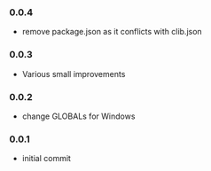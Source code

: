 ### 0.0.4

* remove package.json as it conflicts with clib.json

### 0.0.3

* Various small improvements

### 0.0.2

* change GLOBALs for Windows

### 0.0.1

* initial commit
